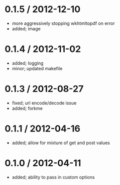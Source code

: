 
0.1.5 / 2012-12-10 
==================

  * more aggressively stopping wkhtmltopdf on error
  * added; image

0.1.4 / 2012-11-02 
==================

  * added; logging
  * minor; updated makefile

0.1.3 / 2012-08-27 
==================

  * fixed; url encode/decode issue
  * added; forkme

0.1.1 / 2012-04-16 
==================

  * added; allow for mixture of get and post values

0.1.0 / 2012-04-11 
==================

  * added; ability to pass in custom options

